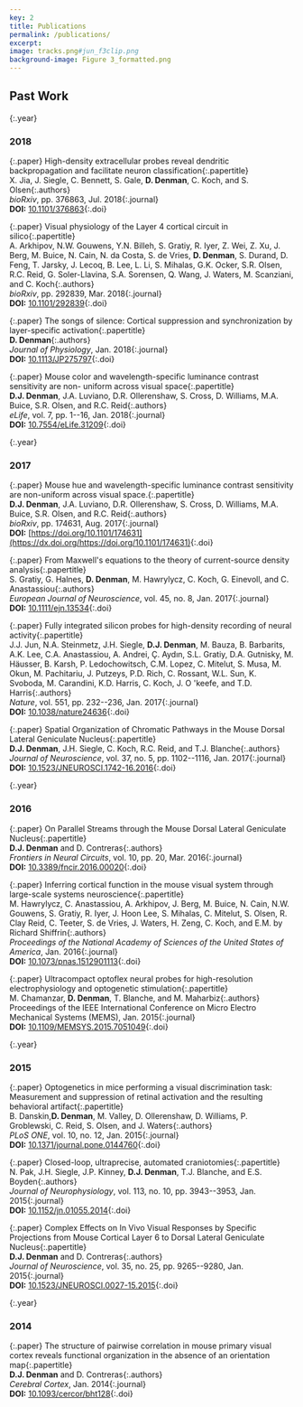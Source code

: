 ```yaml
---
key: 2
title: Publications
permalink: /publications/
excerpt: 
image: tracks.png#jun_f3clip.png
background-image: Figure 3_formatted.png
---
```

<h2>Past Work</h2>

{:.year}
### 2018

{:.paper}
<span>High-density extracellular probes reveal dendritic backpropagation and facilitate neuron classification</span>{:.papertitle}  
<span>X. Jia, J. Siegle, C. Bennett, S. Gale, **D. Denman**, C. Koch, and S. Olsen</span>{:.authors}  
<span>_bioRxiv_, pp. 376863, Jul. 2018</span>{:.journal}  
<span>**DOI:** [10.1101/376863](https://dx.doi.org/10.1101/376863)</span>{:.doi}  

{:.paper}
<span>Visual physiology of the Layer 4 cortical circuit in silico</span>{:.papertitle}  
<span>A. Arkhipov, N.W. Gouwens, Y.N. Billeh, S. Gratiy, R. Iyer, Z. Wei, Z. Xu, J. Berg, M. Buice, N. Cain, N. da Costa, S. de Vries, **D. Denman**, S. Durand, D. Feng, T. Jarsky, J. Lecoq, B. Lee, L. Li, S. Mihalas, G.K. Ocker, S.R. Olsen, R.C. Reid, G. Soler-Llavina, S.A. Sorensen, Q. Wang, J. Waters, M. Scanziani, and C. Koch</span>{:.authors}  
<span>_bioRxiv_, pp. 292839, Mar. 2018</span>{:.journal}  
<span>**DOI:** [10.1101/292839](https://dx.doi.org/10.1101/292839)</span>{:.doi}  

{:.paper}
<span>The songs of silence: Cortical suppression and synchronization by layer-specific activation</span>{:.papertitle}  
<span>**D. Denman**</span>{:.authors}  
<span>_Journal of Physiology_, Jan. 2018</span>{:.journal}  
<span>**DOI:** [10.1113/JP275797](https://dx.doi.org/10.1113/JP275797)</span>{:.doi}  

{:.paper}
<span>Mouse color and wavelength-specific luminance contrast sensitivity are non- uniform across visual space</span>{:.papertitle}  
<span>**D.J. Denman**, J.A. Luviano, D.R. Ollerenshaw, S. Cross, D. Williams, M.A. Buice, S.R. Olsen, and R.C. Reid</span>{:.authors}  
<span>_eLife_, vol. 7, pp. 1--16, Jan. 2018</span>{:.journal}  
<span>**DOI:** [10.7554/eLife.31209](https://dx.doi.org/10.7554/eLife.31209)</span>{:.doi}  

{:.year}
### 2017

{:.paper}
<span>Mouse hue and wavelength-specific luminance contrast sensitivity are non-uniform across visual space.</span>{:.papertitle}  
<span>**D.J. Denman**, J.A. Luviano, D.R. Ollerenshaw, S. Cross, D. Williams, M.A. Buice, S.R. Olsen, and R.C. Reid</span>{:.authors}  
<span>_bioRxiv_, pp. 174631, Aug. 2017</span>{:.journal}  
<span>**DOI:** [https://doi.org/10.1101/174631](https://dx.doi.org/https://doi.org/10.1101/174631)</span>{:.doi}  

{:.paper}
<span>From Maxwell's equations to the theory of current-source density analysis</span>{:.papertitle}  
<span>S. Gratiy, G. Halnes, **D. Denman**, M. Hawrylycz, C. Koch, G. Einevoll, and C. Anastassiou</span>{:.authors}  
<span>_European Journal of Neuroscience_, vol. 45, no. 8, Jan. 2017</span>{:.journal}  
<span>**DOI:** [10.1111/ejn.13534](https://dx.doi.org/10.1111/ejn.13534)</span>{:.doi}  

{:.paper}
<span>Fully integrated silicon probes for high-density recording of neural activity</span>{:.papertitle}  
<span>J.J. Jun, N.A. Steinmetz, J.H. Siegle, **D.J. Denman**, M. Bauza, B. Barbarits, A.K. Lee, C.A. Anastassiou, A. Andrei, Ç. Aydın, S.L. Gratiy, D.A. Gutnisky, M. Häusser, B. Karsh, P. Ledochowitsch, C.M. Lopez, C. Mitelut, S. Musa, M. Okun, M. Pachitariu, J. Putzeys, P.D. Rich, C. Rossant, W.L. Sun, K. Svoboda, M. Carandini, K.D. Harris, C. Koch, J. O 'keefe, and T.D. Harris</span>{:.authors}  
<span>_Nature_, vol. 551, pp. 232--236, Jan. 2017</span>{:.journal}  
<span>**DOI:** [10.1038/nature24636](https://dx.doi.org/10.1038/nature24636)</span>{:.doi}  

{:.paper}
<span>Spatial Organization of Chromatic Pathways in the Mouse Dorsal Lateral Geniculate Nucleus</span>{:.papertitle}  
<span>**D.J. Denman**, J.H. Siegle, C. Koch, R.C. Reid, and T.J. Blanche</span>{:.authors}  
<span>_Journal of Neuroscience_, vol. 37, no. 5, pp. 1102--1116, Jan. 2017</span>{:.journal}  
<span>**DOI:** [10.1523/JNEUROSCI.1742-16.2016](https://dx.doi.org/10.1523/JNEUROSCI.1742-16.2016)</span>{:.doi}  

{:.year}
### 2016

{:.paper}
<span>On Parallel Streams through the Mouse Dorsal Lateral Geniculate Nucleus</span>{:.papertitle}  
<span>**D.J. Denman** and D. Contreras</span>{:.authors}  
<span>_Frontiers in Neural Circuits_, vol. 10, pp. 20, Mar. 2016</span>{:.journal}  
<span>**DOI:** [10.3389/fncir.2016.00020](https://dx.doi.org/10.3389/fncir.2016.00020)</span>{:.doi}  

{:.paper}
<span>Inferring cortical function in the mouse visual system through large-scale systems neuroscience</span>{:.papertitle}  
<span>M. Hawrylycz, C. Anastassiou, A. Arkhipov, J. Berg, M. Buice, N. Cain, N.W. Gouwens, S. Gratiy, R. Iyer, J. Hoon Lee, S. Mihalas, C. Mitelut, S. Olsen, R. Clay Reid, C. Teeter, S. de Vries, J. Waters, H. Zeng, C. Koch, and E.M. by Richard Shiffrin</span>{:.authors}  
<span>_Proceedings of the National Academy of Sciences of the United States of America_, Jan. 2016</span>{:.journal}  
<span>**DOI:** [10.1073/pnas.1512901113](https://dx.doi.org/10.1073/pnas.1512901113)</span>{:.doi}  

{:.paper}
<span>Ultracompact optoflex neural probes for high-resolution electrophysiology and optogenetic stimulation</span>{:.papertitle}  
<span>M. Chamanzar, **D. Denman**, T. Blanche, and M. Maharbiz</span>{:.authors}  
<span>Proceedings of the IEEE International Conference on Micro Electro Mechanical Systems (MEMS), Jan. 2015</span>{:.journal}  
<span>**DOI:** [10.1109/MEMSYS.2015.7051049](https://dx.doi.org/10.1109/MEMSYS.2015.7051049)</span>{:.doi}  

{:.year}
### 2015

{:.paper}
<span>Optogenetics in mice performing a visual discrimination task: Measurement and suppression of retinal activation and the resulting behavioral artifact</span>{:.papertitle}  
<span>B. Danskin,**D. Denman**, M. Valley, D. Ollerenshaw, D. Williams, P. Groblewski, C. Reid, S. Olsen, and J. Waters</span>{:.authors}  
<span>_PLoS ONE_, vol. 10, no. 12, Jan. 2015</span>{:.journal}  
<span>**DOI:** [10.1371/journal.pone.0144760](https://dx.doi.org/10.1371/journal.pone.0144760)</span>{:.doi}  

{:.paper}
<span>Closed-loop, ultraprecise, automated craniotomies</span>{:.papertitle}  
<span>N. Pak, J.H. Siegle, J.P. Kinney, **D.J. Denman**, T.J. Blanche, and E.S. Boyden</span>{:.authors}  
<span>_Journal of Neurophysiology_, vol. 113, no. 10, pp. 3943--3953, Jan. 2015</span>{:.journal}  
<span>**DOI:** [10.1152/jn.01055.2014](https://dx.doi.org/10.1152/jn.01055.2014)</span>{:.doi}  

{:.paper}
<span>Complex Effects on In Vivo Visual Responses by Specific Projections from Mouse Cortical Layer 6 to Dorsal Lateral Geniculate Nucleus</span>{:.papertitle}  
<span>**D.J. Denman** and D. Contreras</span>{:.authors}  
<span>_Journal of Neuroscience_, vol. 35, no. 25, pp. 9265--9280, Jan. 2015</span>{:.journal}  
<span>**DOI:** [10.1523/JNEUROSCI.0027-15.2015](https://dx.doi.org/10.1523/JNEUROSCI.0027-15.2015)</span>{:.doi}  

{:.year}
### 2014

{:.paper}
<span>The structure of pairwise correlation in mouse primary visual cortex reveals functional organization in the absence of an orientation map</span>{:.papertitle}  
<span>**D.J. Denman** and D. Contreras</span>{:.authors}  
<span>_Cerebral Cortex_, Jan. 2014</span>{:.journal}  
<span>**DOI:** [10.1093/cercor/bht128](https://dx.doi.org/10.1093/cercor/bht128)</span>{:.doi}  

